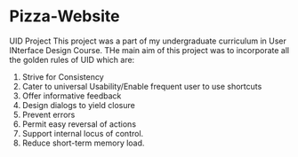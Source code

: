 Pizza-Website
=============

UID Project
This project was a part of my undergraduate curriculum in User INterface Design Course. THe main aim of this project was to incorporate all the golden rules of UID which are:
1. Strive for Consistency
2. Cater to universal Usability/Enable frequent user to use shortcuts
3. Offer informative feedback
4. Design dialogs to yield closure
5. Prevent errors
6. Permit easy reversal of actions
7. Support internal locus of control.
8. Reduce short-term memory load.

